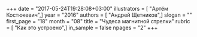 +++
date = "2017-05-24T19:28:08+03:00"
illustrators = [ "Артём Костюкевич",]
year = "2016"
authors = [ "Андрей Щетников",]
slogan = ""
first_page = "18"
month = "08"
title = "Чудеса магнитной стрелки"
rubric = [ "Как это устроено",]
in_sample = false
npages = "2"
+++
